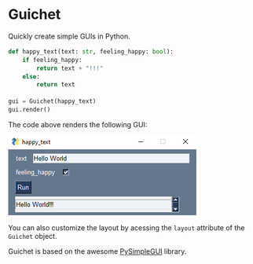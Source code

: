 # Guichet
Quickly create simple GUIs in Python.

```python
def happy_text(text: str, feeling_happy: bool):
    if feeling_happy:
        return text + "!!!"
    else:
        return text

gui = Guichet(happy_text)
gui.render()
```
The code above renders the following GUI:

![Alt text](assets/image.png)

You can also customize the layout by acessing the `layout` attribute of the `Guichet` object.

Guichet is based on the awesome [PySimpleGUI](https://www.pysimplegui.org/) library.